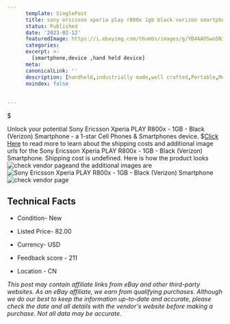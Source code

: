```yaml
---
      template: SinglePost
      title: sony ericsson xperia play r800x 1gb black verizon smartphone
      status: Published
      date: '2023-02-12'
      featuredImage: https://i.ebayimg.com/thumbs/images/g/YB4AAOSwo5Ni94KX/s-l225.jpg
      categories: 
      excerpt: >-
        [smartphone,device ,hand held device]
      meta:
      canonicalLink: ''
      description: [handheld,industrially made,well crafted,Portable,Mobile,Compact,Convenient,Lightweight,Maneuverable,Man-portable,Miniature,Carriable,Hand-held,Light,Holdable,Transportable,Mobile device,Pocket-sized,On-the-go,Wireless,Cordless,Compact size,Convenient size, smartphone,device ,hand held device]
      noindex: false
      
        
---
```

$

Unlock your potential Sony Ericsson Xperia PLAY R800x - 1GB - Black (Verizon) Smartphone - a 1-star Cell Phones & Smartphones device.
$[Click Here](https://www.ebay.com/itm/394241914061?hash=item5bcaa634cd%3Ag%3AYB4AAOSwo5Ni94KX&mkevt=1&mkcid=1&mkrid=711-53200-19255-0&campid=%253CePNCampaignId%253E&customid=%253CreferenceId%253E&toolid=10049) to read more to learn about the shipping costs and additional image urls for the Sony Ericsson Xperia PLAY R800x - 1GB - Black (Verizon) Smartphone. Shipping cost is undefined. Here is how the product looks ![check vendor page](https://i.ebayimg.com/thumbs/images/g/YB4AAOSwo5Ni94KX/s-l225.jpg)and the additional images are![Sony Ericsson Xperia PLAY R800x - 1GB - Black (Verizon) Smartphone](https://i.ebayimg.com/images/g/YB4AAOSwo5Ni94KX/s-l500.jpg)![check vendor page](https://origin-galleryplus.ebayimg.com/ws/web/394241914061_2_0_1/225x225.jpg,https://origin-galleryplus.ebayimg.com/ws/web/394241914061_3_0_1/225x225.jpg,https://origin-galleryplus.ebayimg.com/ws/web/394241914061_4_0_1/225x225.jpg,https://origin-galleryplus.ebayimg.com/ws/web/394241914061_5_0_1/225x225.jpg,https://origin-galleryplus.ebayimg.com/ws/web/394241914061_6_0_1/225x225.jpg,https://origin-galleryplus.ebayimg.com/ws/web/394241914061_7_0_1/225x225.jpg,https://origin-galleryplus.ebayimg.com/ws/web/394241914061_8_0_1/225x225.jpg,https://origin-galleryplus.ebayimg.com/ws/web/394241914061_9_0_1/225x225.jpg,https://origin-galleryplus.ebayimg.com/ws/web/394241914061_10_0_1/225x225.jpg,https://origin-galleryplus.ebayimg.com/ws/web/394241914061_11_0_1/225x225.jpg,https://origin-galleryplus.ebayimg.com/ws/web/394241914061_12_0_1/225x225.jpg)



 ## Technical Facts 



     
      

 - Condition- New 


      

 - Listed Price- 82.00 


      

 - Currency- USD 


      

 - Feedback score - 211 


      

 - Location - CN 


      
      

 *_This post may contain affiliate links from eBay and other third-party websites. As an eBay affiliate, we earn from qualifying purchases. Although we do our best to keep the information up-to-date and accurate, please check the date and all details with the vendor's website before making a purchase. Not all data may be accurate._*






